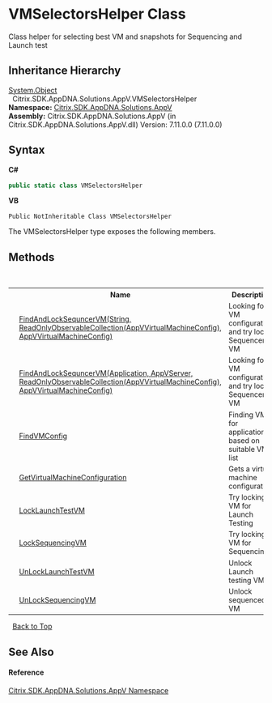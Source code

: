 # VMSelectorsHelper Class
 

Class helper for selecting best VM and snapshots for Sequencing and Launch test


## Inheritance Hierarchy
<a href="http://msdn2.microsoft.com/en-us/library/e5kfa45b" target="_blank">System.Object</a><br />&nbsp;&nbsp;Citrix.SDK.AppDNA.Solutions.AppV.VMSelectorsHelper<br />
**Namespace:**&nbsp;<a href="a638ea88-d709-bd82-5735-d58961438ce5">Citrix.SDK.AppDNA.Solutions.AppV</a><br />**Assembly:**&nbsp;Citrix.SDK.AppDNA.Solutions.AppV (in Citrix.SDK.AppDNA.Solutions.AppV.dll) Version: 7.11.0.0 (7.11.0.0)

## Syntax

**C#**
```csharp
public static class VMSelectorsHelper
```

**VB**
```vbnet
Public NotInheritable Class VMSelectorsHelper
```

The VMSelectorsHelper type exposes the following members.


## Methods
&nbsp;<table><tr><th></th><th>Name</th><th>Description</th></tr><tr><td>![Public method](media/pubmethod.gif "Public method")![Static member](media/static.gif "Static member")</td><td><a href="ff90f5c8-fcbc-4db2-c1ac-021ce97dcf53">FindAndLockSequncerVM(String, ReadOnlyObservableCollection(AppVVirtualMachineConfig), AppVVirtualMachineConfig)</a></td><td>
Looking for VM configuration and try lock Sequencer VM</td></tr><tr><td>![Public method](media/pubmethod.gif "Public method")![Static member](media/static.gif "Static member")</td><td><a href="36b46088-f4d2-dd26-77c1-87e4fc403d53">FindAndLockSequncerVM(Application, AppVServer, ReadOnlyObservableCollection(AppVVirtualMachineConfig), AppVVirtualMachineConfig)</a></td><td>
Looking for VM configuration and try lock Sequencer VM</td></tr><tr><td>![Public method](media/pubmethod.gif "Public method")![Static member](media/static.gif "Static member")</td><td><a href="b12b2a2c-4923-6e81-86e7-877380b0b8a8">FindVMConfig</a></td><td>
Finding VM for application based on suitable VMs list</td></tr><tr><td>![Public method](media/pubmethod.gif "Public method")![Static member](media/static.gif "Static member")</td><td><a href="552604d1-8f0f-dddd-5259-c8b14cea18ea">GetVirtualMachineConfiguration</a></td><td>
Gets a virtual machine configuration.</td></tr><tr><td>![Public method](media/pubmethod.gif "Public method")![Static member](media/static.gif "Static member")</td><td><a href="e3a27b4c-b04a-3362-80e0-7f04542524bc">LockLaunchTestVM</a></td><td>
Try locking VM for Launch Testing</td></tr><tr><td>![Public method](media/pubmethod.gif "Public method")![Static member](media/static.gif "Static member")</td><td><a href="d96a2df8-5f69-f64d-4437-9528be9e651e">LockSequencingVM</a></td><td>
Try locking VM for Sequencing</td></tr><tr><td>![Public method](media/pubmethod.gif "Public method")![Static member](media/static.gif "Static member")</td><td><a href="dc66a9a5-2c0f-8ab7-16c6-d6d2eb493020">UnLockLaunchTestVM</a></td><td>
Unlock Launch testing VM</td></tr><tr><td>![Public method](media/pubmethod.gif "Public method")![Static member](media/static.gif "Static member")</td><td><a href="aaf02fae-a5c3-705c-5db4-e227df6f3c8e">UnLockSequencingVM</a></td><td>
Unlock sequenced VM</td></tr></table>&nbsp;
<a href="#vmselectorshelper-class">Back to Top</a>

## See Also


#### Reference
<a href="a638ea88-d709-bd82-5735-d58961438ce5">Citrix.SDK.AppDNA.Solutions.AppV Namespace</a><br />